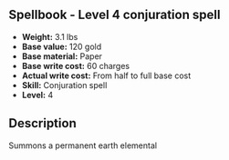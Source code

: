 ## Spellbook - Level 4 conjuration spell

- **Weight:** 3.1 lbs
- **Base value:** 120 gold
- **Base material:** Paper
- **Base write cost:** 60 charges
- **Actual write cost:** From half to full base cost
- **Skill:** Conjuration spell
- **Level:** 4

## Description

Summons a permanent earth elemental
